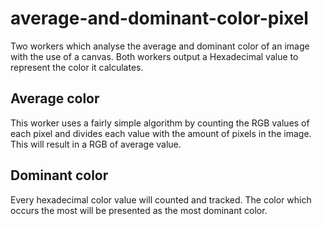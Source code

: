 # average-and-dominant-color-pixel
Two workers which analyse the average and dominant color of an image with the use of a canvas.
Both workers output a Hexadecimal value to represent the color it calculates.

## Average color
This worker uses a fairly simple algorithm by counting the RGB values of each pixel and divides each value with the amount of pixels in the image. This will result in a RGB of average value.

## Dominant color
Every hexadecimal color value will counted and tracked. The color which occurs the most will be presented as the most dominant color.